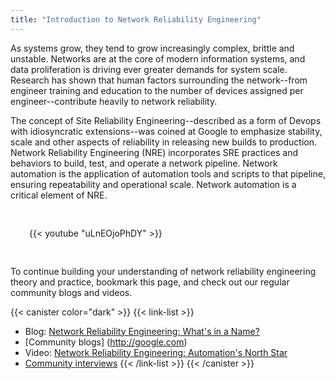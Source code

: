 ```yaml
---
title: "Introduction to Network Reliability Engineering"
---
```

As systems grow, they tend to grow increasingly complex, brittle and unstable. Networks are at the core of modern information systems, and data proliferation is driving ever greater demands for system scale. Research has shown that human factors surrounding the network--from engineer training and education to the number of devices assigned per engineer--contribute heavily to network reliability. 

The concept of Site Reliability Engineering--described as a form of Devops with idiosyncratic extensions--was coined at Google to emphasize stability, scale and other aspects of reliability in releasing new builds to production. Network Reliability Engineering (NRE) incorporates SRE practices and behaviors to build, test, and operate a network pipeline. Network automation is the application of automation tools and scripts to that pipeline, ensuring repeatability and operational scale. Network automation is a critical element of NRE. 

<div style="display:flex; justify-content:center;">
<div style="width:500px; margin:30px">
{{< youtube "uLnEOjoPhDY" >}}
</div>
</div>

To continue building your understanding of network reliability engineering theory and practice, bookmark this page, and check out our regular community blogs and videos.

{{< canister color="dark" >}}
{{< link-list >}}
- Blog: [Network Reliability Engineering: What's in a Name?](http://google.com)
- [Community blogs] (http://google.com)
- Video: [Network Reliability Engineering: Automation's North Star](http://google.com)
- [Community interviews](https://www.youtube.com/watch?v=l_TUYSkZcv4&list=PLjM9FuOtKYVhXixs9rEjf7brmPDSWPe8R)
{{< /link-list >}}
{{< /canister >}}